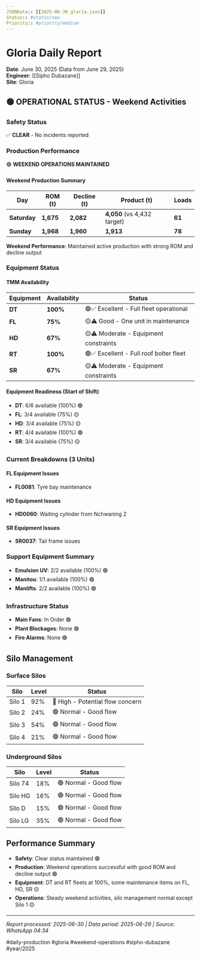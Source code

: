 ```yaml
---
JSONData:: [[2025-06-30_gloria.json]]
Status:: #status/new
Priority:: #priority/medium
---
```


# Gloria Daily Report
**Date**: June 30, 2025 (Data from June 29, 2025)  
**Engineer**: [[Sipho Dubazane]]  
**Site**: Gloria  

## 🟢 OPERATIONAL STATUS - Weekend Activities

### Safety Status
✅ **CLEAR** - No incidents reported

### Production Performance
🟢 **WEEKEND OPERATIONS MAINTAINED**

#### Weekend Production Summary
| Day | ROM (t) | Decline (t) | Product (t) | Loads |
|-----|---------|-------------|-------------|-------|
| **Saturday** | **1,675** | **2,082** | **4,050** (vs 4,432 target) | **61** |
| **Sunday** | **1,968** | **1,960** | **1,913** | **78** |

**Weekend Performance**: Maintained active production with strong ROM and decline output

### Equipment Status

#### TMM Availability
| Equipment | Availability | Status |
|-----------|-------------|---------|
| **DT** | **100%** | 🟢✅ Excellent - Full fleet operational |
| **FL** | **75%** | 🟡⚠️ Good - One unit in maintenance |
| **HD** | **67%** | 🟡⚠️ Moderate - Equipment constraints |
| **RT** | **100%** | 🟢✅ Excellent - Full roof bolter fleet |
| **SR** | **67%** | 🟡⚠️ Moderate - Equipment constraints |

#### Equipment Readiness (Start of Shift)
- **DT**: 6/6 available (100%) 🟢
- **FL**: 3/4 available (75%) 🟡
- **HD**: 3/4 available (75%) 🟡
- **RT**: 4/4 available (100%) 🟢
- **SR**: 3/4 available (75%) 🟡

### Current Breakdowns (3 Units)

#### FL Equipment Issues
- **FL0081**: Tyre bay maintenance

#### HD Equipment Issues
- **HD0060**: Waiting cylinder from Nchwaning 2

#### SR Equipment Issues
- **SR0037**: Tail frame issues

### Support Equipment Summary
- **Emulsion UV**: 2/2 available (100%) 🟢
- **Manitou**: 1/1 available (100%) 🟢
- **Manlifts**: 2/2 available (100%) 🟢

### Infrastructure Status
- **Main Fans**: In Order 🟢
- **Plant Blockages**: None 🟢
- **Fire Alarms**: None 🟢

## Silo Management

### Surface Silos
| Silo | Level | Status |
|------|-------|--------|
| Silo 1 | 92% | 🔴 High - Potential flow concern |
| Silo 2 | 24% | 🟢 Normal - Good flow |
| Silo 3 | 54% | 🟢 Normal - Good flow |
| Silo 4 | 21% | 🟢 Normal - Good flow |

### Underground Silos
| Silo | Level | Status |
|------|-------|--------|
| Silo 74 | 18% | 🟢 Normal - Good flow |
| Silo HG | 16% | 🟢 Normal - Good flow |
| Silo D | 15% | 🟢 Normal - Good flow |
| Silo LG | 35% | 🟢 Normal - Good flow |

## Performance Summary
- **Safety**: Clear status maintained 🟢
- **Production**: Weekend operations successful with good ROM and decline output 🟢
- **Equipment**: DT and RT fleets at 100%, some maintenance items on FL, HD, SR 🟡
- **Operations**: Steady weekend activities, silo management normal except Silo 1 🟡

---
*Report processed: 2025-06-30 | Data period: 2025-06-29 | Source: WhatsApp 04:34*

#daily-production #gloria #weekend-operations #sipho-dubazane #year/2025